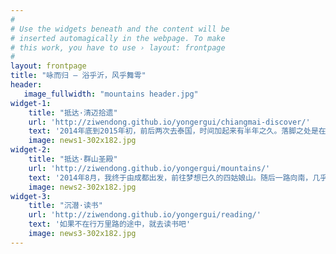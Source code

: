 ```yaml
---
#
# Use the widgets beneath and the content will be
# inserted automagically in the webpage. To make
# this work, you have to use › layout: frontpage
#
layout: frontpage
title: "咏而归 – 浴乎沂，风乎舞雩"
header:
   image_fullwidth: "mountains header.jpg"
widget-1:
    title: "抵达·清迈拾遗"
    url: 'http://ziwendong.github.io/yongergui/chiangmai-discover/'
    text: '2014年底到2015年初，前后两次去泰国，时间加起来有半年之久。落脚之处是在清迈，因此有幸更深入的了解这座古城，感受它的沧桑之美。在绕开浮躁的消遣后，它宁静虔诚的一面常让我惊叹，这是一座充满故事的城市，只是你要把心静下来，才能聆听到它在诉说什么。'
    image: news1-302x182.jpg
widget-2:
    title: "抵达·群山圣殿"
    url: 'http://ziwendong.github.io/yongergui/mountains/'
    text: '2014年8月，我终于由成都出发，前往梦想已久的四姑娘山。随后一路向南，几乎始终穿行于崇山峻岭之中。这是我走过的最漫长的一段旅程，却仍未把山景看够。或许是因为内心一直渴望飞翔，因此群山之巅才始终是最让我沉醉的所在。'
    image: news2-302x182.jpg
widget-3:
    title: "沉潜·读书"
    url: 'http://ziwendong.github.io/yongergui/reading/'
    text: '如果不在行万里路的途中，就去读书吧'
    image: news3-302x182.jpg
---
```

